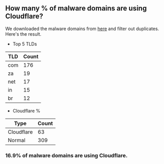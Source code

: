 ## How many % of malware domains are using Cloudflare?


We downloaded the malware domains from [here](https://urlhaus.abuse.ch) and filter out duplicates.
Here's the result.


[//]: # (start replacement)


- Top 5 TLDs

| TLD | Count |
| --- | --- |
| com | 176 |
| za | 19 |
| net | 17 |
| in | 15 |
| br | 12 |


- Cloudflare %

| Type | Count |
| --- | --- |
| Cloudflare | 63 |
| Normal | 309 |


### 16.9% of malware domains are using Cloudflare.
